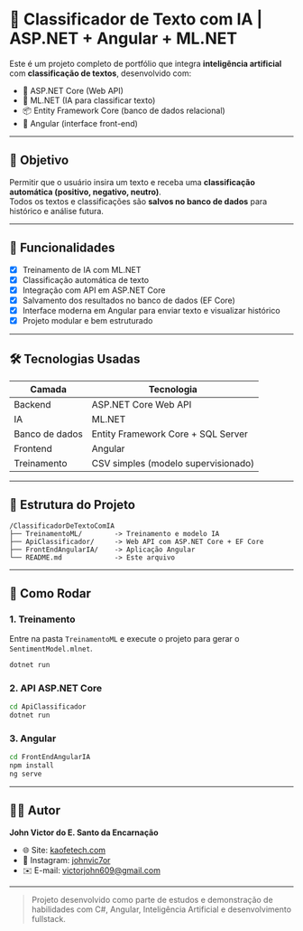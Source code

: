 # 🧠 Classificador de Texto com IA | ASP.NET + Angular + ML.NET

Este é um projeto completo de portfólio que integra **inteligência artificial** com **classificação de textos**, desenvolvido com:

- 🔷 ASP.NET Core (Web API)
- 🧠 ML.NET (IA para classificar texto)
- 📦 Entity Framework Core (banco de dados relacional)
- 🧩 Angular (interface front-end)

---

## 🎯 Objetivo

Permitir que o usuário insira um texto e receba uma **classificação automática (positivo, negativo, neutro)**.  
Todos os textos e classificações são **salvos no banco de dados** para histórico e análise futura.

---

## 🧪 Funcionalidades

- [x] Treinamento de IA com ML.NET
- [x] Classificação automática de texto
- [x] Integração com API em ASP.NET Core
- [x] Salvamento dos resultados no banco de dados (EF Core)
- [x] Interface moderna em Angular para enviar texto e visualizar histórico
- [x] Projeto modular e bem estruturado

---

## 🛠️ Tecnologias Usadas

| Camada        | Tecnologia             |
|---------------|------------------------|
| Backend       | ASP.NET Core Web API   |
| IA            | ML.NET                 |
| Banco de dados| Entity Framework Core + SQL Server |
| Frontend      | Angular                |
| Treinamento   | CSV simples (modelo supervisionado) |

---

## 📁 Estrutura do Projeto

```
/ClassificadorDeTextoComIA
├── TreinamentoML/        -> Treinamento e modelo IA
├── ApiClassificador/     -> Web API com ASP.NET Core + EF Core
├── FrontEndAngularIA/    -> Aplicação Angular
└── README.md             -> Este arquivo
```

---

## 🚀 Como Rodar

### 1. Treinamento
Entre na pasta `TreinamentoML` e execute o projeto para gerar o `SentimentModel.mlnet`.

```bash
dotnet run
```

### 2. API ASP.NET Core

```bash
cd ApiClassificador
dotnet run
```

### 3. Angular

```bash
cd FrontEndAngularIA
npm install
ng serve
```

---

## 👨‍💻 Autor

**John Victor do E. Santo da Encarnação**

- 🌐 Site: [kaofetech.com](https://kaofetech.com)  
- 📂 Instagram: [johnvic7or](https://www.instagram.com/johnvic7or/)  
- ✉️ E-mail: victorjohn609@gmail.com  

---

> Projeto desenvolvido como parte de estudos e demonstração de habilidades com C#, Angular, Inteligência Artificial e desenvolvimento fullstack.
